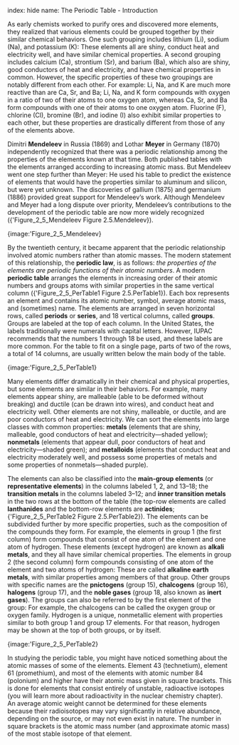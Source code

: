 index: hide
name: The Periodic Table - Introduction

As early chemists worked to purify ores and discovered more elements, they realized that various elements could be grouped together by their similar chemical behaviors. One such grouping includes lithium (Li), sodium (Na), and potassium (K): These elements all are shiny, conduct heat and electricity well, and have similar chemical properties. A second grouping includes calcium (Ca), strontium (Sr), and barium (Ba), which also are shiny, good conductors of heat and electricity, and have chemical properties in common. However, the specific properties of these two groupings are notably different from each other. For example: Li, Na, and K are much more reactive than are Ca, Sr, and Ba; Li, Na, and K form compounds with oxygen in a ratio of two of their atoms to one oxygen atom, whereas Ca, Sr, and Ba form compounds with one of their atoms to one oxygen atom. Fluorine (F), chlorine (Cl), bromine (Br), and iodine (I) also exhibit similar properties to each other, but these properties are drastically different from those of any of the elements above.

Dimitri  **Mendeleev** in Russia (1869) and Lothar  **Meyer** in Germany (1870) independently recognized that there was a periodic relationship among the properties of the elements known at that time. Both published tables with the elements arranged according to increasing atomic mass. But Mendeleev went one step further than Meyer: He used his table to predict the existence of elements that would have the properties similar to aluminum and silicon, but were yet unknown. The discoveries of gallium (1875) and germanium (1886) provided great support for Mendeleev’s work. Although Mendeleev and Meyer had a long dispute over priority, Mendeleev’s contributions to the development of the periodic table are now more widely recognized ({'Figure_2_5_Mendeleev Figure 2.5.Mendeleev}).


{image:'Figure_2_5_Mendeleev}
        

By the twentieth century, it became apparent that the periodic relationship involved atomic numbers rather than atomic masses. The modern statement of this relationship, the  **periodic law**, is as follows:  *the properties of the elements are periodic functions of their atomic numbers*. A modern  **periodic table** arranges the elements in increasing order of their atomic numbers and groups atoms with similar properties in the same vertical column ({'Figure_2_5_PerTable1 Figure 2.5.PerTable1}). Each box represents an element and contains its atomic number, symbol, average atomic mass, and (sometimes) name. The elements are arranged in seven horizontal rows, called  **periods** or  **series**, and 18 vertical columns, called  **groups**. Groups are labeled at the top of each column. In the United States, the labels traditionally were numerals with capital letters. However, IUPAC recommends that the numbers 1 through 18 be used, and these labels are more common. For the table to fit on a single page, parts of two of the rows, a total of 14 columns, are usually written below the main body of the table.


{image:'Figure_2_5_PerTable1}
        

Many elements differ dramatically in their chemical and physical properties, but some elements are similar in their behaviors. For example, many elements appear shiny, are malleable (able to be deformed without breaking) and ductile (can be drawn into wires), and conduct heat and electricity well. Other elements are not shiny, malleable, or ductile, and are poor conductors of heat and electricity. We can sort the elements into large classes with common properties:  **metals** (elements that are shiny, malleable, good conductors of heat and electricity—shaded yellow);  **nonmetals** (elements that appear dull, poor conductors of heat and electricity—shaded green); and  **metalloids** (elements that conduct heat and electricity moderately well, and possess some properties of metals and some properties of nonmetals—shaded purple).

The elements can also be classified into the  **main-group elements** (or  **representative elements**) in the columns labeled 1, 2, and 13–18; the  **transition metals** in the columns labeled 3–12; and  **inner transition metals** in the two rows at the bottom of the table (the top-row elements are called  **lanthanides** and the bottom-row elements are  **actinides**; {'Figure_2_5_PerTable2 Figure 2.5.PerTable2}). The elements can be subdivided further by more specific properties, such as the composition of the compounds they form. For example, the elements in group 1 (the first column) form compounds that consist of one atom of the element and one atom of hydrogen. These elements (except hydrogen) are known as  **alkali metals**, and they all have similar chemical properties. The elements in group 2 (the second column) form compounds consisting of one atom of the element and two atoms of hydrogen: These are called  **alkaline earth metals**, with similar properties among members of that group. Other groups with specific names are the  **pnictogens** (group 15),  **chalcogens** (group 16),  **halogens** (group 17), and the  **noble gases** (group 18, also known as  **inert gases**). The groups can also be referred to by the first element of the group: For example, the chalcogens can be called the oxygen group or oxygen family. Hydrogen is a unique, nonmetallic element with properties similar to both group 1 and group 17 elements. For that reason, hydrogen may be shown at the top of both groups, or by itself.


{image:'Figure_2_5_PerTable2}
        

In studying the periodic table, you might have noticed something about the atomic masses of some of the elements. Element 43 (technetium), element 61 (promethium), and most of the elements with atomic number 84 (polonium) and higher have their atomic mass given in square brackets. This is done for elements that consist entirely of unstable, radioactive isotopes (you will learn more about radioactivity in the nuclear chemistry chapter). An average atomic weight cannot be determined for these elements because their radioisotopes may vary significantly in relative abundance, depending on the source, or may not even exist in nature. The number in square brackets is the atomic mass number (and approximate atomic mass) of the most stable isotope of that element.
